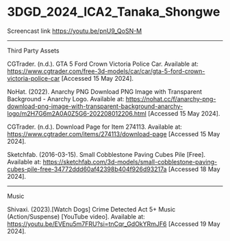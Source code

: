 # 3DGD_2024_ICA2_Tanaka_Shongwe

Screencast link
https://youtu.be/pnU9_QoSN-M

____________________________________________________________________________________________________________________________________________________________________________________________________________________

Third Party Assets 

CGTrader. (n.d.). GTA 5 Ford Crown Victoria Police Car.
Available at: https://www.cgtrader.com/free-3d-models/car/car/gta-5-ford-crown-victoria-police-car [Accessed 15 May 2024].

NoHat. (2022). Anarchy PNG Download PNG Image with Transparent Background - Anarchy Logo.
Available at: https://nohat.cc/f/anarchy-png-download-png-image-with-transparent-background-anarchy-logo/m2H7G6m2A0A0Z5G6-202208012206.html 
[Accessed 15 May 2024].

CGTrader. (n.d.). Download Page for Item 274113. 
Available at: https://www.cgtrader.com/items/274113/download-page [Accessed 15 May 2024].

Sketchfab. (2016-03-15). Small Cobblestone Paving Cubes Pile [Free]. 
Available at: https://sketchfab.com/3d-models/small-cobblestone-paving-cubes-pile-free-34772ddd60af42398b404f926d93217a 
[Accessed 18 May 2024]. 


____________________________________________________________________________________________________________________________________________________________________________________________________________________

Music


Shivaxi. (2023).[Watch Dogs] Crime Detected Act 5+ Music (Action/Suspense) [YouTube video]. 
Available at: https://youtu.be/EVEnu5m7FRU?si=tnCqr_GdOkYRmJF6 
[Accessed 19 May 2024].


 
